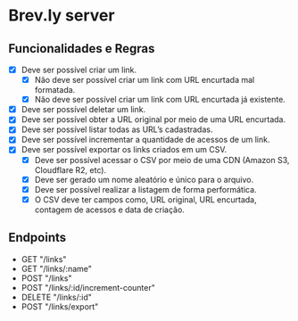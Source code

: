 # Brev.ly server

## Funcionalidades e Regras

- [x] Deve ser possível criar um link.
  - [x] Não deve ser possível criar um link com URL encurtada mal formatada.
  - [x] Não deve ser possível criar um link com URL encurtada já existente.
- [x] Deve ser possível deletar um link.
- [x] Deve ser possível obter a URL original por meio de uma URL encurtada.
- [x] Deve ser possível listar todas as URL’s cadastradas.
- [x] Deve ser possível incrementar a quantidade de acessos de um link.
- [x] Deve ser possível exportar os links criados em um CSV.
  - [x] Deve ser possível acessar o CSV por meio de uma CDN (Amazon S3, Cloudflare R2, etc).
  - [x] Deve ser gerado um nome aleatório e único para o arquivo.
  - [x] Deve ser possível realizar a listagem de forma performática.
  - [x] O CSV deve ter campos como, URL original, URL encurtada, contagem de acessos e data de criação.

## Endpoints

- GET "/links"
- GET "/links/:name"
- POST "/links"
- POST "/links/:id/increment-counter"
- DELETE "/links/:id"
- POST "/links/export"
